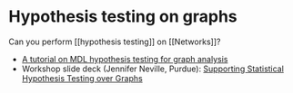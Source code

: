 # Hypothesis testing on graphs

Can you perform [[hypothesis testing]] on [[Networks]]?


* [A tutorial on MDL hypothesis testing for graph analysis](https://arxiv.org/abs/1810.13163)
* Workshop slide deck (Jennifer Neville, Purdue): [Supporting Statistical Hypothesis Testing over Graphs](https://www.ima.umn.edu/materials/2011-2012/W2.27-3.2.12/11789/ima-sn-workshop.pdf)
